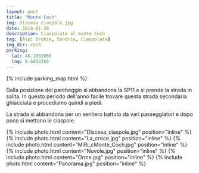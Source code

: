 ```yaml
---
layout: post
title: "Monte Coch"
img: Discesa_ciaspole.jpg
date: 2018-01-28
description: Ciaspolata al monte Coch
tag: [Alpi Orobie, Sondrio, Ciaspolata]
img_dir: coch
parking:
  lat: 46.1081065
  lng: 9.6802266
---
```


{% include parking_map.html %}

Dalla posizione del parcheggio si abbandona la SP11 e si prende la strada in salita. In questo periodo dell'anno facile trovare questa strada secondaria ghiacciata e procediamo quindi a piedi.

La strada si abbandona per un sentiero battuto da vari passeggiatori e dopo poco si mettono le ciaspole.

<div>
{% include photo.html content="Discesa_ciaspole.jpg" position="inline" %}
{% include photo.html content="La_croce.jpg" position="inline" %}
{% include photo.html content="MiRi_cMonte_Coch.jpg" position="inline" %}
{% include photo.html content="Nuvole.jpg" position="inline" %}
{% include photo.html content="Orme.jpg" position="inline" %}
{% include photo.html content="Panorama.jpg" position="inline" %}
</div>
